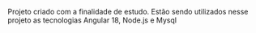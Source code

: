 Projeto criado com a finalidade de estudo. 
Estão sendo utilizados nesse projeto as tecnologias Angular 18, Node.js e Mysql 

